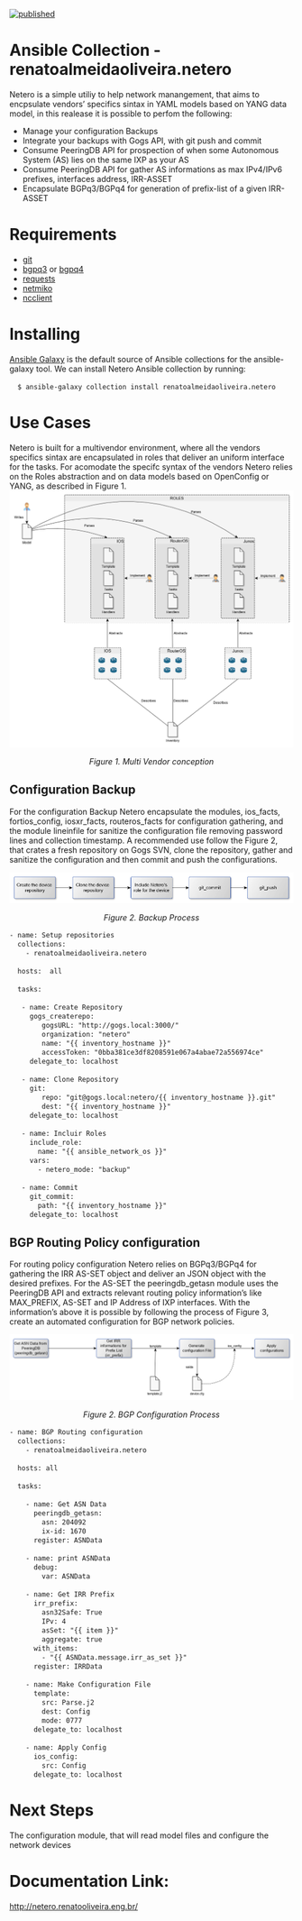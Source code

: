 [![published](https://static.production.devnetcloud.com/codeexchange/assets/images/devnet-published.svg)](https://developer.cisco.com/codeexchange/github/repo/renatoalmeidaoliveira/netero)
# Ansible Collection - renatoalmeidaoliveira.netero

Netero is a simple utiliy to help network manangement, that aims to encpsulate vendors’ specifics sintax in YAML models based on YANG data model, in this realease it is possible to perfom the following:

* Manage your configuration Backups
* Integrate your backups with Gogs API, with git push and commit
* Consume PeeringDB API for prospection of when some Autonomous System (AS) lies on the same IXP as your AS
* Consume PeeringDB API for gather AS informations as max IPv4/IPv6 prefixes, interfaces address, IRR-ASSET
* Encapsulate BGPq3/BGPq4 for generation of prefix-list of a given IRR-ASSET

# Requirements

* [git](https://git-scm.com/)
* [bgpq3](https://github.com/snar/bgpq3) or [bgpq4](https://github.com/bgp/bgpq4)
* [requests](https://pypi.org/project/requests/)
* [netmiko](https://pypi.org/project/netmiko/)
* [ncclient](https://pypi.org/project/ncclient/)

# Installing

[Ansible Galaxy](https://galaxy.ansible.com/) is the default source of Ansible collections for the ansible-galaxy tool. We can install Netero Ansible collection by running: 

``   $ ansible-galaxy collection install renatoalmeidaoliveira.netero `` 

# Use Cases 

Netero is built for a multivendor environment, where all the  vendors specifics sintax are encapsulated in roles that deliver an uniform interface for the tasks.
For acomodate the specifc syntax of the vendors Netero relies on the Roles abstraction and on data models based on OpenConfig or YANG, as described in Figure 1.
![Figure 1. Multi Vendor conception](https://github.com/renatoalmeidaoliveira/netero/blob/assets/design.png) <p align="center">
  *Figure 1. Multi Vendor conception*
</p>

## Configuration Backup

For the configuration Backup Netero encapsulate the modules, ios_facts, fortios_config, iosxr_facts, routeros_facts for configuration gathering, and the module lineinfile for sanitize the configuration file removing password lines and collection timestamp.
A recommended use follow the Figure 2, that crates a fresh repository on Gogs SVN, clone the repository, gather and sanitize the configuration and then commit and push the configurations.

![Figure 2. Backup Process](https://github.com/renatoalmeidaoliveira/netero/blob/assets/backup.png) <p align="center">
  *Figure 2. Backup Process*
</p>

```
- name: Setup repositories
  collections:
    - renatoalmeidaoliveira.netero

  hosts:  all

  tasks:

   - name: Create Repository
     gogs_createrepo:
        gogsURL: "http://gogs.local:3000/"
        organization: "netero"
        name: "{{ inventory_hostname }}"
        accessToken: "0bba381ce3df8208591e067a4abae72a556974ce"
     delegate_to: localhost
   
   - name: Clone Repository
     git:
        repo: "git@gogs.local:netero/{{ inventory_hostname }}.git"
        dest: "{{ inventory_hostname }}"
     delegate_to: localhost

   - name: Incluir Roles
     include_role:
       name: "{{ ansible_network_os }}"
     vars:
       - netero_mode: "backup"

   - name: Commit
     git_commit:
       path: "{{ inventory_hostname }}"
     delegate_to: localhost

```

## BGP Routing Policy configuration

For routing policy configuration Netero relies on BGPq3/BGPq4 for gathering the IRR AS-SET object and deliver an JSON object with the desired prefixes.
For the AS-SET the peeringdb_getasn module uses the PeeringDB API and extracts relevant routing policy information’s like MAX_PREFIX, AS-SET and IP Address of IXP interfaces.
With the information’s above it is possible by following the process of Figure 3, create an automated configuration for BGP network policies.

![Figure 3. BGP Configuration Process](https://github.com/renatoalmeidaoliveira/netero/blob/assets/generateFilters.png) <p align="center">
  *Figure 2. BGP Configuration Process*
</p>

```
- name: BGP Routing configuration
  collections:
    - renatoalmeidaoliveira.netero

  hosts: all

  tasks:

    - name: Get ASN Data
      peeringdb_getasn:
        asn: 204092
        ix-id: 1670
      register: ASNData

    - name: print ASNData
      debug:
        var: ASNData

    - name: Get IRR Prefix
      irr_prefix:
        asn32Safe: True
        IPv: 4
        asSet: "{{ item }}"
        aggregate: true
      with_items:
        - "{{ ASNData.message.irr_as_set }}"
      register: IRRData

    - name: Make Configuration File
      template:
        src: Parse.j2
        dest: Config
        mode: 0777
      delegate_to: localhost

    - name: Apply Config
      ios_config:
        src: Config
      delegate_to: localhost      

```
# Next Steps

The configuration module, that will read model files and configure the network devices

# Documentation Link:

http://netero.renatooliveira.eng.br/